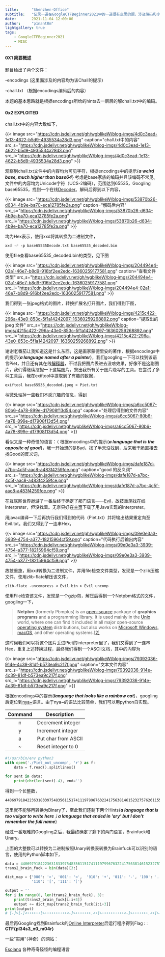 ```yaml
---
title:      "Shenzhen-Office"
subtitle:   "记录一道在GoogleCTFBeginner2021中的一道很有意思的题，涉及编码和小众编程语言。"
date:       2021-11-04 12:00:00
author:     "p1nant0m"
lightgallery: true
tags:
    - GoogleCTFBeginner2021
    - MISC
---
```






#### 0X1 简要概述

题目给出了两个文件：

-encodings (这里面涉及的内容均为该Chall的提示)

-chall.txt （根据encodings编码后的内容）

本题的基本思路就是根据encodings所给的hints去一层层的解chall.txt中的编码。

#### 0x2 EXPLOITED

chall.txt中的内容大致如下，

{{< image src="https://cdn.jsdelivr.net/gh/wgblikeW/blog-imgs/4d0c3ead-1e13-4622-b5d9-4935534a28d3.png" caption="chall.txt中的内容" src_s="https://cdn.jsdelivr.net/gh/wgblikeW/blog-imgs/4d0c3ead-1e13-4622-b5d9-4935534a28d3.png" src_l="https://cdn.jsdelivr.net/gh/wgblikeW/blog-imgs/4d0c3ead-1e13-4622-b5d9-4935534a28d3.png" >}}

观察到chall.txt文件中的内容均为可见字符，根据encodings中的提示{***a weird base, much higher than base64***} 考虑是base家族的编码并且该编码不常见。文件中的内容均为Unicode字符（UCS-2编码），范围达到65535，Googling base65535，找到一个在线[Decoder](https://www.better-converter.com/Encoders-Decoders/Base65536-Decode)。解码后得到以下内容，

{{< image src="https://cdn.jsdelivr.net/gh/wgblikeW/blog-imgs/53870b26-d634-4b9e-ba70-eca12785fe2a.png" caption="解码后内容" src_s="https://cdn.jsdelivr.net/gh/wgblikeW/blog-imgs/53870b26-d634-4b9e-ba70-eca12785fe2a.png" src_l="https://cdn.jsdelivr.net/gh/wgblikeW/blog-imgs/53870b26-d634-4b9e-ba70-eca12785fe2a.png" >}}

均为Hex表示，使用xxd将其转换为二进制文件，

```
xxd -r -p base65535Decode.txt base65535_decoded.bin
```

使用file查看base65535_decoded.bin的类型，见下图

{{< image src="https://cdn.jsdelivr.net/gh/wgblikeW/blog-imgs/204494e4-02a1-46e7-b8d9-916bf2ee2edc-16360259177581.png" caption="查看文件类型" src_s="https://cdn.jsdelivr.net/gh/wgblikeW/blog-imgs/204494e4-02a1-46e7-b8d9-916bf2ee2edc-16360259177581.png" src_l="https://cdn.jsdelivr.net/gh/wgblikeW/blog-imgs/204494e4-02a1-46e7-b8d9-916bf2ee2edc-16360259177581.png" >}}

我们得到一张jpeg格式的图片，转换扩展名打开图片，我们得到下图，

{{< image src="https://cdn.jsdelivr.net/gh/wgblikeW/blog-imgs/4215c422-296a-43e0-853c-5f1a14242097-16360259268892.png" caption="提取出的 jpeg 文件" src_s="https://cdn.jsdelivr.net/gh/wgblikeW/blog-imgs/4215c422-296a-43e0-853c-5f1a14242097-16360259268892.png" src_l="https://cdn.jsdelivr.net/gh/wgblikeW/blog-imgs/4215c422-296a-43e0-853c-5f1a14242097-16360259268892.png" >}}

谢谢老番茄让我知道这是什么东西，这是画家蒙德里安的著作，根据encodings中的提示{***a language named after a painter***}，我们googling一下可以找到该语言Piet，并且还有其在线[解释器](https://www.bertnase.de/npiet/npiet-execute.php)，不过我把图片丢进去没啥效果，好像不是这副图片，我们得继续挖掘一下这幅图片，祭出我所有关于图片隐写的工具。在尝试了多种工具后，我在exiftool中提取到了有趣的数据，

```
exiftool base65535_decoded.jpeg > Piet.txt
```

稍微处理掉一些我们不感兴趣的信息，得到

{{< image src="https://cdn.jsdelivr.net/gh/wgblikeW/blog-imgs/a6cc5067-80b6-4a78-899e-d17908f13d54.png" caption="处理后得到的文件内容" src_s="https://cdn.jsdelivr.net/gh/wgblikeW/blog-imgs/a6cc5067-80b6-4a78-899e-d17908f13d54.png" src_l="https://cdn.jsdelivr.net/gh/wgblikeW/blog-imgs/a6cc5067-80b6-4a78-899e-d17908f13d54.png" >}}

看似又是一种奇怪的语言：（  根据encodings中的提示{***a language that is the opposite of good***}，我一开始想的是Bad，找了半天没找到，后来我干脆直接去找Good的反义词，

{{< image src="https://cdn.jsdelivr.net/gh/wgblikeW/blog-imgs/dafe187d-a7bc-4c5f-aac8-a483f4259fce.png" caption="good 的反义词" src_s="https://cdn.jsdelivr.net/gh/wgblikeW/blog-imgs/dafe187d-a7bc-4c5f-aac8-a483f4259fce.png" src_l="https://cdn.jsdelivr.net/gh/wgblikeW/blog-imgs/dafe187d-a7bc-4c5f-aac8-a483f4259fce.png" >}}

在互联网世界遨游了一番后终于确定了那门语言——[Evil](https://esolangs.org/wiki/Evil)，故技重施找在线Interpreter，但没找着。无奈只好在[主页](http://web.archive.org/web/20070103000858/www1.pacific.edu/~twrensch/evil/index.html)下载了用Java实现的Interpreter。

用javac编译一下后再执行我们得到的代码（Piet.txt）并将输出结果重定向至Evil.txt。我们又得到了一连串Hex，


{{< image src="https://cdn.jsdelivr.net/gh/wgblikeW/blog-imgs/09e0e3a3-3939-4754-a377-18215964cf59.png" caption="代码执行后输出内容" src_s="https://cdn.jsdelivr.net/gh/wgblikeW/blog-imgs/09e0e3a3-3939-4754-a377-18215964cf59.png" src_l="https://cdn.jsdelivr.net/gh/wgblikeW/blog-imgs/09e0e3a3-3939-4754-a377-18215964cf59.png" >}}

故技重施，用xxd转换为二进制文件，并用file检查文件类型，发现是一个zlib压缩文件，使用zlib-flate解压该文件，

```
zlib-flate -uncompress < Evil.bin > Evil_uncomp
```

使用File检查该文件，发现是一个gzip包，解压后得到一个Netpbm格式的文件，googling一下，

> **Netpbm** (formerly Pbmplus) is an [open-source](https://en.wikipedia.org/wiki/Open-source_software) package of **graphics programs** and a programming library. It is used mainly in the [Unix](https://en.wikipedia.org/wiki/Unix) world, where one can find it included in all major open-source [operating system](https://en.wikipedia.org/wiki/Operating_system) distributions, but also works on [Microsoft Windows](https://en.wikipedia.org/wiki/Microsoft_Windows), [macOS](https://en.wikipedia.org/wiki/MacOS), and other operating systems.[[2\]](https://en.wikipedia.org/wiki/Netpbm#cite_note-2)

这时候我们可以将这个图片丢进Piet的Interpreter里了，我们又得到了一连串Hex，重复上述转换过程，最终我们得到一个ASCII文档，其中的内容为

{{< image src="https://cdn.jsdelivr.net/gh/wgblikeW/blog-imgs/79392036-914e-4c39-81df-b573ea9c217f.png" caption="文本文件内容" src_s="https://cdn.jsdelivr.net/gh/wgblikeW/blog-imgs/79392036-914e-4c39-81df-b573ea9c217f.png" src_l="https://cdn.jsdelivr.net/gh/wgblikeW/blog-imgs/79392036-914e-4c39-81df-b573ea9c217f.png" >}}

根据encodings中的提示{***language that looks like a rainbow cat***}，googling后定位到[nya~](http://esolangs.org/wiki/Nya~)语言。由于nya~的语法比较简单，我们可以用python自实现。

| Command | Description         |
| :-----: | ------------------- |
|    n    | Decrement integer   |
|    y    | Increment integer   |
|    a    | Put char from ASCII |
|    ~    | Reset integer to 0  |



```python
#!/usr/bin/env python3
with open('./Piet_out_uncomp', 'r') as f:
    data = f.read().splitlines()

for sent in data:
    print(chr(len(sent)-4), end='')
```

得到一个长整数，

```
440697918422363183397548356115174111979967632241756381461523275762611555565044345243686920364972358787309560456318193690287799624872508559490789890532367282472832564379215298488385593860832849627398865422864710999039787979733217240717198641619578634620231344233376325369569117210379679868602299244468387044128773681334105139544596909148571184763654886495124023818825988036876333149722377075577809087358356951704469327595398462722928801
```

这里就不能够再转换为Binary了，至此我们还剩下两个Hints{***a language that is too vulgar to write here；a language that ended in 'ary' but I don't remember the full name***}

经过一番艰难的Googling之后，我最终确定了剩下的两门语言，Brainfuck和Unary。

上面的大整数可以转换为二进制按照Unary转换表转换为Brainfuck可以识别的语言，使用的Python脚本如下，

```python
data = 440697918422363183397548356115174111979967632241756381461523275762611555565044345243686920364972358787309560456318193690287799624872508559490789890532367282472832564379215298488385593860832849627398865422864710999039787979733217240717198641619578634620231344233376325369569117210379679868602299244468387044128773681334105139544596909148571184763654886495124023818825988036876333149722377075577809087358356951704469327595398462722928801
trans2_brain_fuck = bin(data)[3:]

dict_map = {'000': '>', '001': '<',  '010': '+', '011': '-', '100': '.', '101': ',',
            '110': '[', '111': ']'}

output = ''
for i in range(0, len(trans2_brain_fuck), 3):
    print(trans2_brain_fuck[i:i+3])
    output += dict_map[trans2_brain_fuck[i:i+3]]
print(output)
# [-]>[-]<++++++[>++++++++++<-]>+++++++.<+[>++++++++++<-]>+++++++.<+[>----------<-]>----.<+++++[>++++++++++<-]>+++.<+[>----------<-]>-.<[>----------<-]>----.<+++++[>----------<-]>-------.<[>++++++++++<-]>+.<++++++[>++++++++++<-]>+++.<++++++[>----------<-]>----.<++++[>++++++++++<-]>++++.<+[>++++++++++<-]>+++++.<++++++[>----------<-]>--.<++++[>++++++++++<-]>+++++++.<+[>++++++++++<-]>++++.<++++++[>----------<-]>-.<[>++++++++++<-]>++++.<++++++[>++++++++++<-]>++.<+[>++++++++++<-]>+.<
```

最后再Googling找到Brainfuck的[Online Interpreter](https://copy.sh/brainfuck/)后运行程序得到Flag : : **CTF{pl34s3_n0_m04r}**



一些”实用“（神奇）的网站：

[Esolang](https://esolangs.org/wiki/Main_Page) 各种奇奇怪怪的编程语言